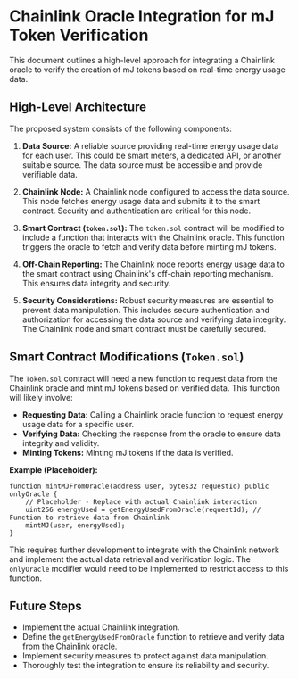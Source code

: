 # Chainlink Oracle Integration for mJ Token Verification

This document outlines a high-level approach for integrating a Chainlink oracle to verify the creation of mJ tokens based on real-time energy usage data.

## High-Level Architecture

The proposed system consists of the following components:

1. **Data Source:** A reliable source providing real-time energy usage data for each user.  This could be smart meters, a dedicated API, or another suitable source.  The data source must be accessible and provide verifiable data.

2. **Chainlink Node:** A Chainlink node configured to access the data source.  This node fetches energy usage data and submits it to the smart contract.  Security and authentication are critical for this node.

3. **Smart Contract (`token.sol`):** The `token.sol` contract will be modified to include a function that interacts with the Chainlink oracle. This function triggers the oracle to fetch and verify data before minting mJ tokens.

4. **Off-Chain Reporting:** The Chainlink node reports energy usage data to the smart contract using Chainlink's off-chain reporting mechanism.  This ensures data integrity and security.

5. **Security Considerations:** Robust security measures are essential to prevent data manipulation.  This includes secure authentication and authorization for accessing the data source and verifying data integrity.  The Chainlink node and smart contract must be carefully secured.


## Smart Contract Modifications (`Token.sol`)

The `Token.sol` contract will need a new function to request data from the Chainlink oracle and mint mJ tokens based on verified data.  This function will likely involve:

* **Requesting Data:**  Calling a Chainlink oracle function to request energy usage data for a specific user.
* **Verifying Data:**  Checking the response from the oracle to ensure data integrity and validity.
* **Minting Tokens:**  Minting mJ tokens if the data is verified.

**Example (Placeholder):**

```solidity
function mintMJFromOracle(address user, bytes32 requestId) public onlyOracle {
    // Placeholder - Replace with actual Chainlink interaction
    uint256 energyUsed = getEnergyUsedFromOracle(requestId); // Function to retrieve data from Chainlink
    mintMJ(user, energyUsed);
}
```

This requires further development to integrate with the Chainlink network and implement the actual data retrieval and verification logic.  The `onlyOracle` modifier would need to be implemented to restrict access to this function.


## Future Steps

* Implement the actual Chainlink integration.
* Define the `getEnergyUsedFromOracle` function to retrieve and verify data from the Chainlink oracle.
* Implement security measures to protect against data manipulation.
* Thoroughly test the integration to ensure its reliability and security.
